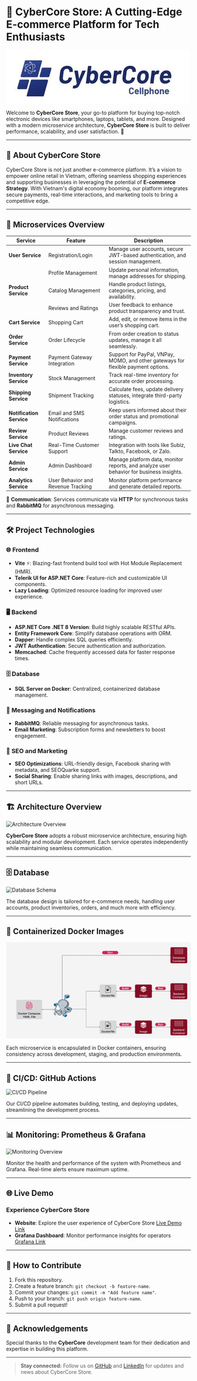# 🛒 **CyberCore Store: A Cutting-Edge E-commerce Platform for Tech Enthusiasts**

![CyberCore Store Logo](https://github.com/tuongnguyen191003/ecommerce-microservices/blob/main/assets/images/cybercore.logo.jpg)

Welcome to **CyberCore Store**, your go-to platform for buying top-notch electronic devices like smartphones, laptops, tablets, and more. Designed with a modern microservice architecture, **CyberCore Store** is built to deliver performance, scalability, and user satisfaction. 🌟

---

## 🚀 **About CyberCore Store**

CyberCore Store is not just another e-commerce platform. It’s a vision to empower online retail in Vietnam, offering seamless shopping experiences and supporting businesses in leveraging the potential of **E-commerce Strategy**. With Vietnam's digital economy booming, our platform integrates secure payments, real-time interactions, and marketing tools to bring a competitive edge.

---

## 🧩 **Microservices Overview**

| **Service**            | **Feature**                              | **Description**                                                                                         |
|-------------------------|-------------------------------------------|---------------------------------------------------------------------------------------------------------|
| **User Service**        | Registration/Login                       | Manage user accounts, secure JWT-based authentication, and session management.                         |
|                         | Profile Management                       | Update personal information, manage addresses for shipping.                                             |
| **Product Service**     | Catalog Management                       | Handle product listings, categories, pricing, and availability.                                         |
|                         | Reviews and Ratings                      | User feedback to enhance product transparency and trust.                                                |
| **Cart Service**        | Shopping Cart                            | Add, edit, or remove items in the user’s shopping cart.                                                 |
| **Order Service**       | Order Lifecycle                          | From order creation to status updates, manage it all seamlessly.                                        |
| **Payment Service**     | Payment Gateway Integration              | Support for PayPal, VNPay, MOMO, and other gateways for flexible payment options.                       |
| **Inventory Service**   | Stock Management                         | Track real-time inventory for accurate order processing.                                                |
| **Shipping Service**    | Shipment Tracking                        | Calculate fees, update delivery statuses, integrate third-party logistics.                              |
| **Notification Service**| Email and SMS Notifications              | Keep users informed about their order status and promotional campaigns.                                 |
| **Review Service**      | Product Reviews                          | Manage customer reviews and ratings.                                                                   |
| **Live Chat Service**   | Real-Time Customer Support               | Integration with tools like Subiz, Talkto, Facebook, or Zalo.                                           |
| **Admin Service**       | Admin Dashboard                          | Manage platform data, monitor reports, and analyze user behavior for business insights.                 |
| **Analytics Service**   | User Behavior and Revenue Tracking       | Monitor platform performance and generate detailed reports.                                             |

🔗 **Communication**: Services communicate via **HTTP** for synchronous tasks and **RabbitMQ** for asynchronous messaging.

---

## 🛠️ **Project Technologies**

### 🌐 **Frontend**
- **Vite** ⚡: Blazing-fast frontend build tool with Hot Module Replacement (HMR).
- **Telerik UI for ASP.NET Core**: Feature-rich and customizable UI components.
- **Lazy Loading**: Optimized resource loading for improved user experience.

### 🖥️ **Backend**
- **ASP.NET Core .NET 8 Version**: Build highly scalable RESTful APIs.
- **Entity Framework Core**: Simplify database operations with ORM.
- **Dapper**: Handle complex SQL queries efficiently.
- **JWT Authentication**: Secure authentication and authorization.
- **Memcached**: Cache frequently accessed data for faster response times.

### 🗄️ **Database**
- **SQL Server on Docker**: Centralized, containerized database management.

### 📩 **Messaging and Notifications**
- **RabbitMQ**: Reliable messaging for asynchronous tasks.
- **Email Marketing**: Subscription forms and newsletters to boost engagement.

### 🌟 **SEO and Marketing**
- **SEO Optimizations**: URL-friendly design, Facebook sharing with metadata, and SEOQuarke support.
- **Social Sharing**: Enable sharing links with images, descriptions, and short URLs.

---

## 🏗️ **Architecture Overview**

![Architecture Overview](placeholder-architecture-image-link)

**CyberCore Store** adopts a robust microservice architecture, ensuring high scalability and modular development. Each service operates independently while maintaining seamless communication.

---

## 🗄️ **Database**

![Database Schema](placeholder-database-image-link)

The database design is tailored for e-commerce needs, handling user accounts, product inventories, orders, and much more with efficiency.

---

## 🐳 **Containerized Docker Images**

![Dockerized Services](https://github.com/tuongnguyen191003/ecommerce-microservices/blob/main/assets/images/Containerize-Docker-Images.png)

Each microservice is encapsulated in Docker containers, ensuring consistency across development, staging, and production environments.

---

## 🔄 **CI/CD: GitHub Actions**

![CI/CD Pipeline](placeholder-ci-cd-image-link)

Our CI/CD pipeline automates building, testing, and deploying updates, streamlining the development process.

---

## 📊 **Monitoring: Prometheus & Grafana**

![Monitoring Overview](placeholder-monitoring-image-link)

Monitor the health and performance of the system with Prometheus and Grafana. Real-time alerts ensure maximum uptime.

---

## 🌐 **Live Demo**

### **Experience CyberCore Store**
- **Website**: Explore the user experience of CyberCore Store [Live Demo Link](#)
- **Grafana Dashboard**: Monitor performance insights for operators [Grafana Link](#)

---

## 📜 **How to Contribute**

1. Fork this repository.
2. Create a feature branch: `git checkout -b feature-name`.
3. Commit your changes: `git commit -m "Add feature name"`.
4. Push to your branch: `git push origin feature-name`.
5. Submit a pull request!

---

## 🙌 **Acknowledgements**

Special thanks to the **CyberCore** development team for their dedication and expertise in building this platform.

---

> **Stay connected:** Follow us on [GitHub](#) and [LinkedIn](#) for updates and news about CyberCore Store.

